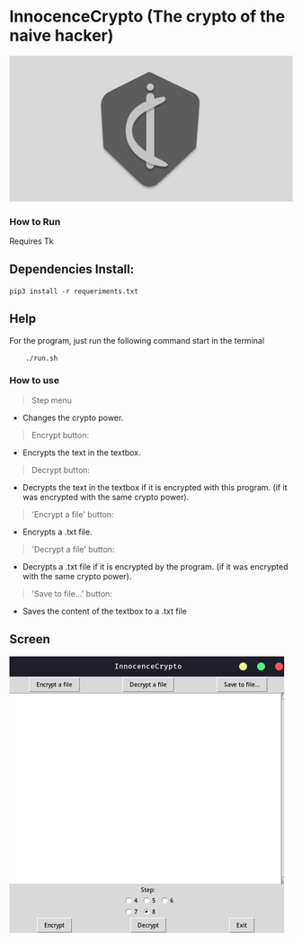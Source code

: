 # InnocenceCrypto (The crypto of the naive hacker)

![icon](assets/ic.png)

### How to Run

Requires Tk

## Dependencies Install:

    pip3 install -r requeriments.txt

##  Help

For the program, just run the following command start in the terminal

```console
    ./run.sh
```

### How to use

 > Step menu

   * Changes the crypto power.
 
 > Encrypt button:
    
   * Encrypts the text in the textbox.

 > Decrypt button:

   * Decrypts the text in the textbox if it is encrypted with this program.
     (if it was encrypted with the same crypto power).

  > 'Encrypt a file' button:

   * Encrypts a .txt file.

  > 'Decrypt a file' button:

   * Decrypts a .txt file if it is encrypted by the program.
    (if it was encrypted with the same crypto power).

  > 'Save to file...' button:

   * Saves the content of the textbox to a .txt file

## Screen

![ic-](assets/ic-software.png)

